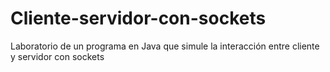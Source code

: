 # Cliente-servidor-con-sockets
Laboratorio de un programa en Java que simule la interacción entre cliente y servidor con sockets
